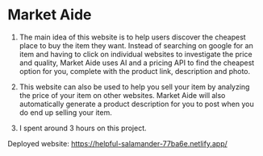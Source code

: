 # Market Aide

1. The main idea of this website is to help users discover the cheapest place to buy the item they want. Instead of searching on google for an item and having to click on individual websites to investigate the price and quality, Market Aide uses AI and a pricing API to find the cheapest option for you, complete with the product link, description and photo.
2. This website can also be used to help you sell your item by analyzing the price of your item on other websites. Market Aide will also automatically generate a product description for you to post when you do end up selling your item.

3. I spent around 3 hours on this project. 

Deployed website: https://helpful-salamander-77ba6e.netlify.app/
